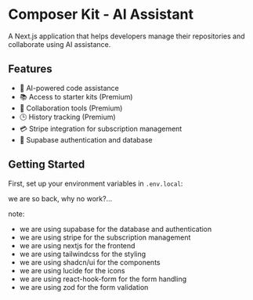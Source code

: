 # Composer Kit - AI Assistant

A Next.js application that helps developers manage their repositories and collaborate using AI assistance.

## Features

- 🤖 AI-powered code assistance
- 📚 Access to starter kits (Premium)
- 👥 Collaboration tools (Premium)
- 🕒 History tracking (Premium)
- 💳 Stripe integration for subscription management
- 🔐 Supabase authentication and database

## Getting Started

First, set up your environment variables in `.env.local`:

we are so back, why no work?...

note:
- we are using supabase for the database and authentication
- we are using stripe for the subscription management
- we are using nextjs for the frontend
- we are using tailwindcss for the styling
- we are using shadcn/ui for the components
- we are using lucide for the icons
- we are using react-hook-form for the form handling
- we are using zod for the form validation